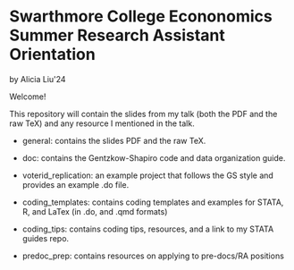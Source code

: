 # Swarthmore College Econonomics Summer Research Assistant Orientation
by Alicia Liu'24

Welcome!

This repository will contain the slides from my talk (both the PDF and the raw TeX) and any resource I mentioned in the talk. 

* general: contains the slides PDF and the raw TeX. 

* doc: contains the Gentzkow-Shapiro code and data organization guide. 

* voterid_replication: an example project that follows the GS style and provides an example .do file. 

* coding_templates: contains coding templates and examples for STATA, R, and LaTex (in .do, and .qmd formats)

* coding_tips: contains coding tips, resources, and a link to my STATA guides repo. 

* predoc_prep: contains resources on applying to pre-docs/RA positions
